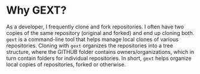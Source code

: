 # Why GEXT?

As a developer, I frequently clone and fork repositories. I often have two copies of the same repository (original and forked) and end up cloning both. `gext` is a command-line tool that helps manage local clones of various repositories. 
Cloning with `gext` organizes the repositories into a tree structure, where the GITHUB folder contains owners/organizations, which in turn contain folders for individual repositories. 
In short, `gext` helps organize local copies of repositories, forked or otherwise.
